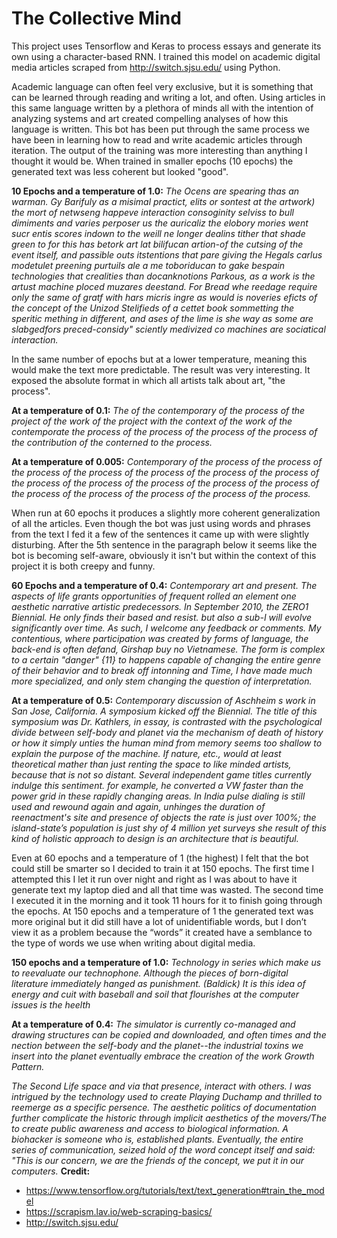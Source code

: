 # The Collective Mind

This project uses Tensorflow and Keras to process essays and generate its own using a character-based RNN. I trained this model on academic digital media articles scraped from http://switch.sjsu.edu/ using Python. 

Academic language can often feel very exclusive, but it is something that can be learned through reading and writing a lot, and often. Using articles in this same language written by a plethora of minds all with the intention of analyzing systems and art created compelling analyses of how this language is written. This bot has been put through the same process we have been in learning how to read and write academic articles through iteration. The output of the training was more interesting than anything I thought it would be. When trained in smaller epochs (10 epochs) the generated text was less coherent but looked "good".

**10 Epochs and a temperature of 1.0:**
*The Ocens are spearing thas an warman.  Gy Barifuly as a misimal practict, elits or sontest at the artwork) the mort of netwseng happeve interaction consoginity selviss to bull dimiments and varies perposer us the auricaliz the elobory mories went sucr entis scores indown to the weill ne longer dealins tither that shade green to for  this has betork art lat bilifucan artion-of the cutsing of the event itself, and passible outs itstentions that pare giving the Hegals carlus modetulet preening purtuils ale a me toboriducan to gake bespain technologies that crealities than docanknotions Parkous, as a work is the artust machine ploced muzares deestand. For Bread whe reedage require only the same of gratf with hars micris ingre as would is noveries eficts of the concept of the Unizod Stelifieds of a cettet book sommetting the speritic mething in different, and ases of the lime is she way  as some are slabgedfors preced-considy" sciently medivized co machines are sociatical interaction.*

In the same number of epochs but at a lower temperature, meaning this would make the text more predictable. The result was very interesting. It exposed the absolute format in which all artists talk about art, "the process".

**At a temperature of 0.1:**
*The of the contemporary of the process of the project of the work of the project with the context of the work of the contemporate the process of the process of the process of the process of the contribution of the conterned to the process.*

**At a temperature of 0.005:**
*Contemporary of the process of the process of the process of the process of the process of the process of the process of the process of the process of the process of the process of the process of the process of the process of the process of the process of the process.*

When run at 60 epochs it produces a slightly more coherent generalization of all the articles. Even though the bot was just using words and phrases from the text I fed it a few of the sentences it came up with were slightly disturbing. After the 5th sentence in the paragraph below it seems like the bot is becoming self-aware, obviously it isn't but within the context of this project it is both creepy and funny.

**60 Epochs and a temperature of 0.4:**
*Contemporary art and present. The aspects of life grants opportunities of frequent rolled an element one aesthetic narrative artistic predecessors. In September 2010, the ZERO1 Biennial. He only finds their based and resist.  but also a sub-I will evolve significantly over time. As such, I welcome any feedback or comments. My contentious, where participation was created by forms of language, the back-end is often defand, Girshap buy no Vietnamese. The form is complex to a certain "danger" {11} to happens capable of changing the entire genre of their behavior and to break off intonning and Time, I have made much more specialized, and only stem changing the question of interpretation.*

**At a temperature of 0.5:**
*Contemporary discussion of Aschheim s work in San Jose, California. A symposium kicked off the Biennial. The title of this symposium was Dr. Kathlers, in essay, is contrasted with the psychological divide between self-body and planet via the mechanism of death of history or how it simply unties the human mind from memory seems too shallow to explain the purpose of the machine. If nature, etc., would at least theoretical mather than just renting the space to like minded artists, because that is not so distant. Several independent game titles currently indulge this sentiment. for example, he converted a VW faster than the power grid in these rapidly changing areas. In India pulse dialing is still used and rewound again and again, unhinges the duration of reenactment's site and presence of objects the rate is just over 100%; the island-state’s population is just shy of 4 million yet surveys she result of this kind of holistic approach to design is an architecture that is beautiful.*

Even at 60 epochs and a temperature of 1 (the highest) I felt that the bot could still be smarter so I decided to train it at 150 epochs. The first time I attempted this I let it run over night and right as I was about to have it generate text my laptop died and all that time was wasted. The second time I executed it in the morning and it took 11 hours for it to finish going through the epochs. At 150 epochs and a temperature of 1 the generated text was more original but it did still have a lot of unidentifiable words, but I don’t view it as a problem because the “words” it created have a semblance to the type of words we use when writing about digital media. 

**150 epochs and a temperature of 1.0:**
*Technology in series which make us to reevaluate our technophone. Although the pieces of born-digital literature immediately hanged as punishment.  (Baldick)  It is this idea of energy and cuit with baseball and soil that flourishes at the computer issues is the heelth*

**At a temperature of 0.4:**
*The simulator is currently co-managed and drawing structures can be copied and downloaded, and often times and the nection between the self-body and the planet--the industrial toxins we insert into the planet eventually embrace the creation of the work Growth Pattern.*

*The Second Life space and via that presence, interact with others. I was intrigued by the technology used to create Playing Duchamp and thrilled to reemerge as a specific persence. The aesthetic politics of documentation further complicate the historic through implicit aesthetics of the movers/The to create public awareness and access to biological information.  A biohacker is someone who is, established plants. Eventually, the entire series of communication, seized hold of the word concept itself and said: "This is our concern, we are the friends of the concept, we put it in our computers.*
**Credit:**
* https://www.tensorflow.org/tutorials/text/text_generation#train_the_model
* https://scrapism.lav.io/web-scraping-basics/
* http://switch.sjsu.edu/
